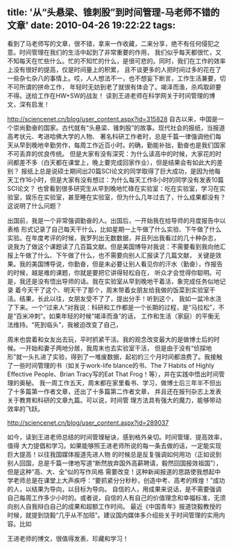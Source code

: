 title: '从“头悬梁、锥刺股”到时间管理-马老师不错的文章'
date: 2010-04-26 19:22:22
tags: 
---

看到了马老师写的文章，很不错，拿来一作收藏，二来分享，绝不有任何侵犯之意。时间管理在我们的生活中起到了非常重要的作用，
我们似乎每天都很忙，又不知每天在忙些什么。忙的不知忙的什么，是很可悲的。同时，我们在工作的效率上没有很好的提高，仅是时间量上的积累，
且不谈更多的人把时间过多的花在了一些杂七杂八的事情上。哎，人人想法不一，也不想妄下断言，工作生活兼要，切不可所谓的拼命工作，
年轻时无妨到老了就很有体会了。竭泽而渔，杀鸡取卵要不得。送给工作在HW+SW的战友！
读到王进老师在科学网关于时间管理的博文，深有启发！

http://sciencenet.cn/blog/user_content.aspx?id=315828
自古以来，中国是一个崇尚勤奋的国家。古代就有“头悬梁、锥刺股”的故事。现代社会的报纸，当报道高考状元、考进哈佛大学的人物、
著名科研工作者时，总是千篇一律强调他们每天从早到晚地辛勤劳作，每周工作近百小时。的确，勤能补拙，勤奋也是我们国家不可丢弃的优良传统。
但是大家有没有深究：为什么读高中的时候，大家花的时间都差不多（白天都在课堂上，晚上要完成回家作业），但是结果会有如此大的差别？
报纸上总是说硕士期间出20篇SCI论文的同学取得了巨大成功，是因为他每天工作16小时，但是大家有没有想过：为什么每天工作8小时的同学没有发表10篇SCI论文？
也曾看到很多研究生从早到晚地忙碌在实验室：吃在实验室，学习在实验室，娱乐在实验室，甚至睡在实验室，但为什么几年过去了，什么成果都没有？
这说明了什么问题？

出国前，我是一个非常强调勤奋的人。出国后，一开始我在给导师的月度报告中以表格
形式记录了自己每天干什么，比如星期一上午做了什么实验、下午做了什么实验。在年度考评的时候，我罗列出无数数据，并且列出我看过的几十种杂志，
说我为了做这个课题读了几百篇文献。但是美国博导对我说：不需要看到我向他汇报上午做了什么、下午做了什么，也不需要向别人汇报读了几篇文献，
关键是效果。我的美国博导说，你勤奋，但是未必要让别人看见你的汗水（勤奋），作报告的时候，越是难的课题，你就是要把它讲得轻松自在，
听众才会觉得你聪明。可是，我还是没有悟出导师的话。我在实验室从早到晚地干着活，象完成任务似地记录
着今天干了这个、明天干了那个，周末带着女朋友给我做的饭菜到实验室干活。结果，长此以往，女朋友受不了了，提出分手！听到这个，
我如一盆冷水浇了下来。一个“过来人”对我说：科研和工作都是一个长期的过程，是“马拉松”，不是“百米冲刺”。如果年轻的时候“竭泽而渔”的话，
工作和生活（家庭）的平衡无法维持。“死到临头”，我被迫改变了自己，

周末也尝着和女友出去玩，平时抓紧干活。我的观念改变最大的是做博士后的时候。一开始和妻子两地分居，我周末也去实验室干活，
但是由于没有“侦探地形”就一头扎进了实验，得到了一堆废数据，起初的三个月时间都浪费了。我接触了一些时间管理的书（如关于work-life
blance的书、The 7 Habits of Highly Effective People、Brian Tracy写的Eat That Frog！等），并在实践中悟出时间管理的奥秘。
我一周工作五天，周末都在家里看书、学习，做博士后三年半不但出了十多篇第一作者文章，还出了十多篇第二作者文章，
并且还在报刊杂志上发表关于教育和科研的文章九篇。可以说，时间管
理方法具有强大的魔力，能够带动效率的飞跃。

http://sciencenet.cn/blog/user_content.aspx?id=289037

如今，读到王进老师总结的时间管理秘诀，感到格外亲切。时间管理、提高效率，值得
大力提倡和学习。如果能够照王进老师所说的每一条去做的话，一定能实现巨大提高！以往我国媒体报道先进人物
的时候总是反复强调如何用功（正如说到别人回国，总是千篇一律地写道“断然放弃国外高薪聘请，毅然回国报效祖国”），但是这种“高、大、全”似的写作风格
需要改变！这种新闻报道的思路使我想起中学老师总是在课堂上大声疾呼：“要抓紧分分秒秒，创造中考、高考的辉煌！”成功的人，以结果为导向，以目标为导向。
自信的人，用成果来说话，是不需要强调自己每周工作多少小时的。或者说，自信的人有自己的价值理念和幸福标准，无须向别人自我辩白自己的成果和超额工作时间。
最近《中国青年》报道饶毅教授的时候，就提到饶毅“几乎从不加班”。建议国内媒体多介绍些关于时间管理的实用内容。比如

王进老师的博文，很值得发表、珍藏和学习！
		
		
		                                   
